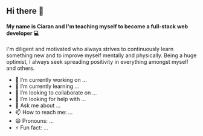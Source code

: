 ## Hi there 👋

#### My name is Ciaran and I'm teaching myself to become a full-stack web developer 💻

I'm diligent and motivated who always strives to continuously learn something new and to improve myself mentally and physically. Being a huge optimist, I always seek spreading positivity in everything amongst myself and others.

- 🔭 I’m currently working on ...
- 🌱 I’m currently learning ...
- 👯 I’m looking to collaborate on ...
- 🤔 I’m looking for help with ...
- 💬 Ask me about ...
- 📫 How to reach me: ...
- 😄 Pronouns: ...
- ⚡ Fun fact: ...
